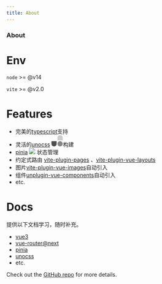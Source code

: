 ```yaml
---
title: About
---
```


<div class="text-center">
  <h3>About</h3>
</div>

# Env
`node` >= @v14

`vite` >= @v2.0

# Features
- 完美的[typescript](https://www.tslang.cn/docs/home.html)支持
- 灵活的[unocss](https://github.com/antfu/unocss) <img width="30" src="https://raw.githubusercontent.com/antfu/unocss/main/playground/public/icon-gray.svg" />构建 
- [pinia](https://pinia.vuejs.org/) <img width="30" src="https://pinia.vuejs.org/logo.svg" /> 状态管理
- 约定式路由 [vite-plugin-pages](https://github.com/hannoeru/vite-plugin-pages) 、[vite-plugin-vue-layouts](https://github.com/JohnCampionJr/vite-plugin-vue-layouts)
- 图片[vite-plugin-vue-images](https://github.com/sampullman/vite-plugin-vue-images)自动引入
- 组件[unplugin-vue-components](https://github.com/antfu/unplugin-vue-components)自动引入
- etc.

# Docs
提供以下文档学习，随时补充。

- [vue3](https://staging-cn.vuejs.org/)
- [vue-router@next](https://next.router.vuejs.org/zh/)
- [pinia](https://pinia.vuejs.org/)
- [unocss](https://github.com/antfu/unocss)
- etc.


Check out the [GitHub repo](https://github.com/chris-zhu/vue3-template) for more details.
